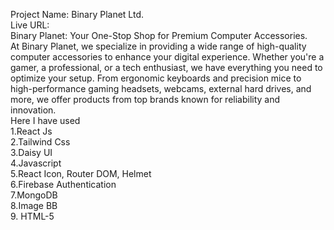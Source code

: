 Project Name: Binary Planet Ltd. <br/>
Live URL: 
 <br />
 Binary Planet: Your One-Stop Shop for Premium Computer Accessories.
 <br />
At Binary Planet, we specialize in providing a wide range of high-quality computer accessories to enhance your digital experience. Whether you're a gamer, a professional, or a tech enthusiast, we have everything you need to optimize your setup. From ergonomic keyboards and precision mice to high-performance gaming headsets, webcams, external hard drives, and more, we offer products from top brands known for reliability and innovation.
 <br />
Here I have used
 <br />
1.React Js <br />
2.Tailwind Css <br />
3.Daisy UI <br />
4.Javascript <br />
5.React Icon, Router DOM, Helmet <br />
6.Firebase Authentication <br />
7.MongoDB <br />
8.Image BB <br />
9. HTML-5